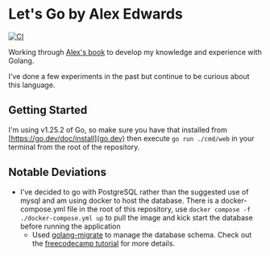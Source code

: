 # Let's Go by Alex Edwards

[![CI](https://github.com/newmancodes/golang-snippetbox/actions/workflows/main.yml/badge.svg)](https://github.com/newmancodes/golang-snippetbox/actions/workflows/main.yml)

Working through [Alex's book](https://lets-go.alexedwards.net/) to develop my knowledge and experience with Golang.

I've done a few experiments in the past but continue to be curious about this language.

## Getting Started

I'm using v1.25.2 of Go, so make sure you have that installed from [https://go.dev/doc/install](go.dev) then execute `go run ./cmd/web` in your terminal from the root of the repository.

## Notable Deviations

- I've decided to go with PostgreSQL rather than the suggested use of mysql and am using docker to host the database. There is a docker-compose.yml file in the root of this repository, use `docker compose -f ./docker-compose.yml up` to pull the image and kick start the database before running the application
  - Used [golang-migrate](https://github.com/golang-migrate/migrate) to manage the database schema. Check out the [freecodecamp tutorial](https://www.freecodecamp.org/news/database-migration-golang-migrate/) for more details.
